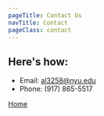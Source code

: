 ```yaml
---
pageTitle: Contact Us
navTitle: Contact
pageClass: contact
---
```


## Here's how:

- Email: al3258@nyu.edu
- Phone: (917) 865-5517

[Home](/)